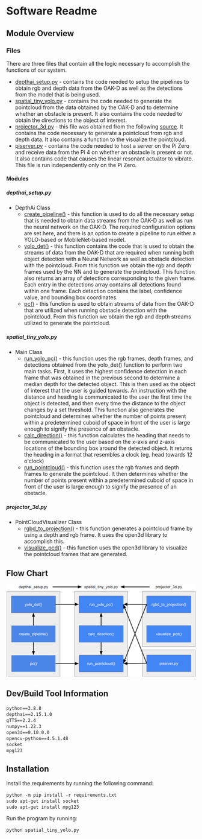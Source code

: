# Software Readme
## Module Overview
### Files
There are three files that contain all the logic necessary to accomplish the functions of our system.  
- [depthai_setup.py]() - contains the code needed to setup the pipelines to obtain rgb and depth data from the OAK-D as well as the detections from the model that is being used. 
- [spatial_tiny_yolo.py]() - contains the code needed to generate the pointcloud from the data obtained by the OAK-D and to determine whether an obstacle is present. It also contains the code needed to obtain the directions to the object of interest.
- [projector_3d.py]() - this file was obtained from the following [source](). It contains the code necessary to generate a pointcloud from rgb and depth data. It also contains a function to the visualize the pointcloud.
- [piserver.py]() - contains the code needed to host a server on the Pi Zero and receive data from the Pi 4 on whether an obstacle is present or not. It also contains code that causes the linear resonant actuator to vibrate. This file is run independently only on the Pi Zero.
#### Modules
##### depthai_setup.py
- DepthAi Class
  - [create_pipeline()](https://github.com/amg1998/BUSeniorDesign-Opticle-21-22/blob/tasks/examples/test/depthai_setup.py#:~:text=def-,create_pipeline,-(self%2C%20nnBlobPath)%3A) - this function is used to do all the necessary setup that is needed to obtain data streams from the OAK-D as well as run the neural network on the OAK-D. The required configuration options are set here, and there is an option to create a pipeline to run either a YOLO-based or MobileNet-based model.
  - [yolo_det()](https://github.com/amg1998/BUSeniorDesign-Opticle-21-22/blob/tasks/examples/test/depthai_setup.py#:~:text=def-,yolo_det,-(self)%3A) - this function contains the code that is used to obtain the streams of data from the OAK-D that are required when running both object detection with a Neural Network as well as obstacle detection with the pointcloud. From this function we obtain the rgb and depth frames used by the NN and to generate the pointcloud. This function also returns an array of detections corresponding to the given frame. Each entry in the detections array contains all detections found within one frame. Each detection contains the label, confidence value, and bounding box coordinates. 
  - [pc()](https://github.com/amg1998/BUSeniorDesign-Opticle-21-22/blob/tasks/examples/test/depthai_setup.py#:~:text=def-,pc,-(self)%3A) - this function is used to obtain streams of data from the OAK-D that are utilized when running obstacle detection with the pointcloud. From this function we obtain the rgb and depth streams utilized to generate the pointcloud.
##### spatial_tiny_yolo.py
- Main Class
  - [run_yolo_pc()]() - this function uses the rgb frames, depth frames, and detections obtained from the yolo_det() function to perform two main tasks. First, it uses the highest confidence detection in each frame that was obtained in the previous second to determine a median depth for the detected object. This is then used as the object of interest that the user is guided towards. An instruction with the distance and heading is communicated to the user the first time the object is detected, and then every time the distance to the object changes by a set threshold. This function also generates the pointcloud and determines whether the number of points present within a predetermined cuboid of space in front of the user is large enough to signify the presence of an obstacle.
  - [calc_direction()]() - this function calculates the heading that needs to be communicated to the user based on the x-axis and z-axis locations of the bounding box around the detected object. It returns the heading in a format that resembles a clock (eg. head towards 12 o'clock)
  - [run_pointcloud()]() - this function uses the rgb frames and depth frames to generate the pointcloud. It then determines whether the number of points present within a predetermined cuboid of space in front of the user is large enough to signify the presence of an obstacle.
##### projector_3d.py
- PointCloudVisualizer Class
  - [rgbd_to_projection()]() - this function generates a pointcloud frame by using a depth and rgb frame. It uses the open3d library to accomplish this.
  - [visualize_pcd()]() - this function uses the open3d library to visualize the pointcloud frames that are generated.


## Flow Chart
![diagram](images/swdiagram.png)

## Dev/Build Tool Information
```
python==3.8.8
depthai==2.15.1.0
gTTS==2.2.4
numpy==1.22.3
open3d==0.10.0.0
opencv-python==4.5.1.48
socket
mpg123
```

## Installation
Install the requirements by running the following command:
```
python -m pip install -r requirements.txt
sudo apt-get install socket
sudo apt-get install mpg123
```
Run the program by running:
```
python spatial_tiny_yolo.py
```
